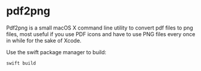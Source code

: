 # pdf2png

Pdf2png is a small macOS X command line utility to convert pdf files to png files, most useful if you use PDF icons
and have to use PNG files every once in while for the sake of Xcode.

Use the swift package manager to build:

```shell
swift build

